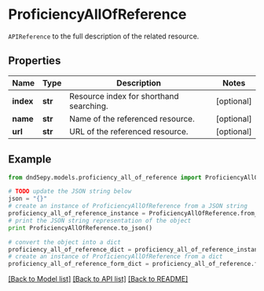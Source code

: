 # ProficiencyAllOfReference

`APIReference` to the full description of the related resource. 

## Properties
Name | Type | Description | Notes
------------ | ------------- | ------------- | -------------
**index** | **str** | Resource index for shorthand searching. | [optional] 
**name** | **str** | Name of the referenced resource. | [optional] 
**url** | **str** | URL of the referenced resource. | [optional] 

## Example

```python
from dnd5epy.models.proficiency_all_of_reference import ProficiencyAllOfReference

# TODO update the JSON string below
json = "{}"
# create an instance of ProficiencyAllOfReference from a JSON string
proficiency_all_of_reference_instance = ProficiencyAllOfReference.from_json(json)
# print the JSON string representation of the object
print ProficiencyAllOfReference.to_json()

# convert the object into a dict
proficiency_all_of_reference_dict = proficiency_all_of_reference_instance.to_dict()
# create an instance of ProficiencyAllOfReference from a dict
proficiency_all_of_reference_form_dict = proficiency_all_of_reference.from_dict(proficiency_all_of_reference_dict)
```
[[Back to Model list]](../README.md#documentation-for-models) [[Back to API list]](../README.md#documentation-for-api-endpoints) [[Back to README]](../README.md)


